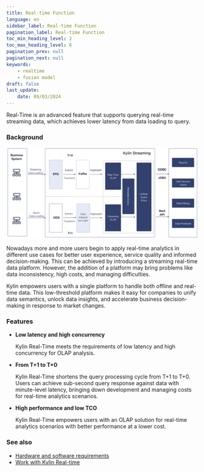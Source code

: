 ```yaml
---
title: Real-time Function
language: en
sidebar_label: Real-time Function
pagination_label: Real-time Function
toc_min_heading_level: 2
toc_max_heading_level: 6
pagination_prev: null
pagination_next: null
keywords:
    - realtime
    - fusion model
draft: false
last_update:
    date: 09/03/2024
---
```


Real-Time is an advanced feature that supports querying real-time streaming data, which achieves lower latency from data loading to query. 

### Background

![](images/real-time_arch1.png)

Nowadays more and more users begin to apply real-time analytics in different use cases for better user experience, service quality and informed decision-making. This can be achieved by introducing a streaming real-time data platform. However, the addition of a platform may bring problems like data inconsistency, high costs, and managing difficulties.

Kylin empowers users with a single platform to handle both offline and real-time data. This low-threshold platform makes it easy for companies to unify data semantics, unlock data insights, and accelerate business decision-making in response to market changes. 

### Features

- **Low latency and high concurrency**

  Kylin Real-Time meets the requirements of low latency and high concurrency for OLAP analysis. 

- **From T+1 to T+0**

  Kylin Real-Time shortens the query processing cycle from T+1 to T+0. Users can achieve sub-second query response against data with minute-level latency, bringing down development and managing costs for real-time analytics scenarios. 

- **High performance and low TCO**

  Kylin Real-Time empowers users with an OLAP solution for real-time analytics scenarios with better performance at a lower cost.

### See also

- [Hardware and software requirements](prerequisite.en.md)
- [Work with Kylin Real-time](real-time.en.md)